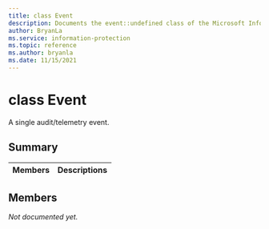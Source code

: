 ```yaml
---
title: class Event 
description: Documents the event::undefined class of the Microsoft Information Protection (MIP) SDK.
author: BryanLa
ms.service: information-protection
ms.topic: reference
ms.author: bryanla
ms.date: 11/15/2021
---
```


# class Event 
A single audit/telemetry event.
  
## Summary
 Members                        | Descriptions                                
--------------------------------|---------------------------------------------
  
## Members
_Not documented yet._
